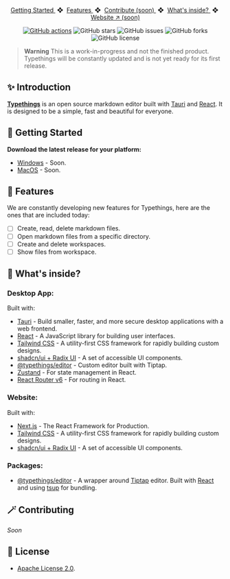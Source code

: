 <div align="center">
    <a href="#-getting-started">
        Getting Started
    </a>
    <span>&nbsp;❖&nbsp;</span>
    <a href="#-features">
        Features
    </a>
    <span>&nbsp;❖&nbsp;</span>
    <a href="#-contributing">
        Contribute (soon)
    </a>
    <span>&nbsp;❖&nbsp;</span>
    <a href="#-whats-inside">
        What's inside?
    </a>
    <span>&nbsp;❖&nbsp;</span>
    <a href="#" target="_blank">
        Website ↗︎ (soon)
    </a>
</div>

</p>

<div align="center">

[![GitHub actions](https://img.shields.io/endpoint.svg?url=https%3A%2F%2Factions-badge.atrox.dev%2Fpheralb%2Ftypethings%2Fbadge%3Fref%3Dmain&style=flat)](https://actions-badge.atrox.dev/pheralb/typethings/goto?ref=main)
![GitHub stars](https://img.shields.io/github/stars/pheralb/typethings)
![GitHub issues](https://img.shields.io/github/issues/pheralb/typethings)
![GitHub forks](https://img.shields.io/github/forks/pheralb/typethings)
![GitHub license](https://img.shields.io/github/license/pheralb/typethings)

</div>

> **Warning**
> This is a work-in-progress and not the finished product.
> Typethings will be constantly updated and is not yet ready for its first release.

## ✨ Introduction

[**Typethings**](https://typethings.vercel.app/) is an open source markdown editor built with [Tauri](https://tauri.app) and [React](https://react.dev). It is designed to be a simple, fast and beautiful for everyone.

## 🚀 Getting Started

**Download the latest release for your platform:**

- [Windows](#) - Soon.
- [MacOS](#) - Soon.

## 🌱 Features

We are constantly developing new features for Typethings, here are the ones that are included today:

- [ ] Create, read, delete markdown files.
- [ ] Open markdown files from a specific directory.
- [ ] Create and delete workspaces.
- [ ] Show files from workspace.

## 🤔 What's inside?

### Desktop App:

Built with:

- [Tauri](https://tauri.studio/en/) - Build smaller, faster, and more secure desktop applications with a web frontend.
- [React](https://reactjs.org/) - A JavaScript library for building user interfaces.
- [Tailwind CSS](https://tailwindcss.com/) - A utility-first CSS framework for rapidly building custom designs.
- [shadcn/ui + Radix UI](https://ui.shadcn.com/) - A set of accessible UI components.
- [@typethings/editor](https://github.com/pheralb/typethings/tree/main/packages/editor) - Custom editor built with Tiptap.
- [Zustand](https://docs.pmnd.rs/zustand/getting-started/introduction) - For state management in React.
- [React Router v6](https://reactrouter.com/) - For routing in React.

### Website:

Built with:

- [Next.js](https://nextjs.org/) - The React Framework for Production.
- [Tailwind CSS](https://tailwindcss.com/) - A utility-first CSS framework for rapidly building custom designs.
- [shadcn/ui + Radix UI](https://ui.shadcn.com/) - A set of accessible UI components.

### Packages:

- [@typethings/editor](https://github.com/pheralb/typethings/tree/main/packages/editor) - A wrapper around [Tiptap](https://tiptap.dev/) editor. Built with [React](https://react.dev) and using [tsup](https://tsup.egoist.dev/) for bundling.

## 🪄 Contributing

_Soon_

## 📝 License

- [Apache License 2.0](https://github.com/pheralb/typethings/blob/main/LICENSE).
